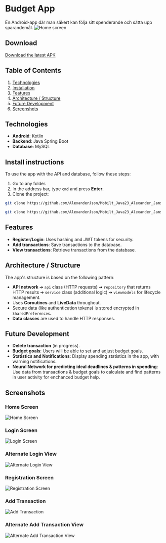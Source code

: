 # Budget App

En Android-app där man säkert kan följa sitt spenderande och sätta upp sparandemål.
![Home screen](./images/addTransaction(2).png)

## Download
[Download the latest APK](https://github.com/AlexanderJson/Mobilt_Java23_Alexander_Jansson_API_intergration_v4/releases/tag/v1.0.0)



## Table of Contents

1. [Technologies](#technologies)
2. [Installation](#install-instructions)
3. [Features](#features)
4. [Architecture / Structure](#architecture--structure)
5. [Future Development](#future-development)
6. [Screenshots](#screenshots)


## Technologies
- **Android**: Kotlin
- **Backend**: Java Spring Boot
- **Database**: MySQL

## Install instructions
To use the app with the API and database, follow these steps:

1. Go to any folder.
2. In the address bar, type `cmd` and press **Enter**.
3. Clone the project:
   
```bash
git clone https://github.com/AlexanderJson/Mobilt_Java23_Alexander_Jansson_API_intergration_v4
```

```bash
git clone https://github.com/AlexanderJson/Mobilt_Java23_Alexander_Jansson_API_intergrationv4-SPRING_API
```

## Features
- **Register/Login**: Uses hashing and JWT tokens for security.
- **Add transactions**: Save transactions to the database.
- **View transactions**: Retrieve transactions from the database.

## Architecture / Structure
The app's structure is based on the following pattern:

- **API network** ➔ `api` class (HTTP requests) ➔ `repository` that returns HTTP results ➔ `service` class (additional logic) ➔ `viewmodels` for lifecycle management.
- Uses **Coroutines** and **LiveData** throughout.
- Secure data (like authentication tokens) is stored encrypted in `SharedPreferences`.
- **Data classes** are used to handle HTTP responses.

## Future Development
- **Delete transaction** (in progress).
- **Budget goals**: Users will be able to set and adjust budget goals.
- **Statistics and Notifications**: Display spending statistics in the app, with warning notifications.
- **Neural Network for predicting ideal deadlines & patterns in spending**: Use data from transactions & budget goals to calculate and find patterns in user activity for enchanced budget help.


## Screenshots

### Home Screen
![Home Screen](./images/home.png)

### Login Screen
![Login Screen](./images/login(1).png)

### Alternate Login View
![Alternate Login View](./images/login(2).png)

### Registration Screen
![Registration Screen](./images/register.png)

### Add Transaction
![Add Transaction](./images/addTransaction.png)

### Alternate Add Transaction View
![Alternate Add Transaction View](./images/addTransaction(2).png)
